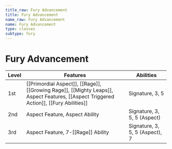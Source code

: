 ```yaml
---
title_raw: Fury Advancement
title: Fury Advancement
name_raw: Fury Advancement
name: Fury Advancement
type: classes
subtype: fury
---
```


# Fury Advancement

| Level | Features                                                                                                                              | Abilities                      |
| ----- | ------------------------------------------------------------------------------------------------------------------------------------- | ------------------------------ |
| 1st   | [[Primordial Aspect]], [[Rage]], [[Growing Rage]], [[Mighty Leaps]], Aspect Features, [[Aspect Triggered Action]], [[Fury Abilities]] | Signature, 3, 5                |
| 2nd   | Aspect Feature, Aspect Ability                                                                                                        | Signature, 3, 5, 5 (Aspect)    |
| 3rd   | Aspect Feature, 7-[[Rage]] Ability                                                                                                    | Signature, 3, 5, 5 (Aspect), 7 |
